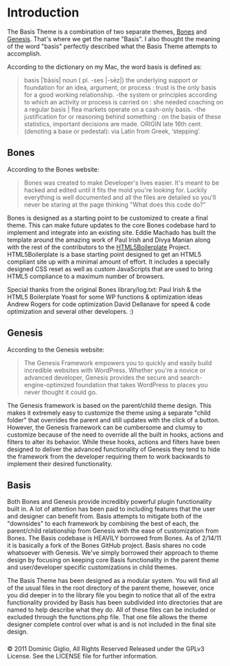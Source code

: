 # Introduction

The Basis Theme is a combination of two separate themes, [Bones][] and [Genesis][]. That's where we get the name "Basis". I also thought the meaning of the word "basis" perfectly described what the Basis Theme attempts to accomplish.

According to the dictionary on my Mac, the word basis is defined as:

> basis |ˈbāsis|
> noun ( pl. -ses |-sēz|)
> the underlying support or foundation for an idea, argument, or process : trust is the only basis for a good working relationship.
> -the system or principles according to which an activity or process is carried on : she needed coaching on a regular basis | flea markets operate on a cash-only basis.
> -the justification for or reasoning behind something : on the basis of these statistics, important decisions are made.
> ORIGIN late 16th cent. (denoting a base or pedestal): via Latin from Greek, ‘stepping’.

[Bones]: http://themble.com/bones/
[Genesis]: http://www.studiopress.com/themes/genesis

## Bones

According to the Bones website:

> Bones was created to make Developer's lives easier. It's meant to be hacked and edited until it fits the mold you're looking for. Luckily everything is well documented and all the files are detailed so you'll never be staring at the page thinking "What does this code do?"

Bones is designed as a starting point to be customized to create a final theme. This can make future updates to the core Bones codebase hard to implement and integrate into an existing site. Eddie Machado has built the template around the amazing work of Paul Irish and Divya Manian along with the rest of the contributors to the [HTML5Boilerplate][] Project. HTML5Boilerplate is a base starting point designed to get an HTML5 compliant site up with a minimal amount of effort. It includes a specially designed CSS reset as well as custom JavaScripts that are used to bring HTML5 compliance to a maximum number of browsers.

[HTML5Boilerplate]: http://html5boilerplate.com/

Special thanks from the original Bones library/log.txt:
Paul Irish & the HTML5 Boilerplate
Yoast for some WP functions & optimization ideas
Andrew Rogers for code optimization
David Dellanave for speed & code optimization
and several other developers. :)

## Genesis

According to the Genesis website:

> The Genesis Framework empowers you to quickly and easily build incredible websites with WordPress. Whether you're a novice or advanced developer, Genesis provides the secure and search-engine-optimized foundation that takes WordPress to places you never thought it could go.

The Genesis framework is based on the parent/child theme design. This makes it extremely easy to customize the theme using a separate "child folder" that overrides the parent and still updates with the click of a button. However, the Genesis framework can be cumbersome and clumsy to customize because of the need to override all the built in hooks, actions and filters to alter its behavior. While these hooks, actions and filters have been designed to deliver the advanced functionality of Genesis they tend to hide the framework from the developer requiring them to work backwards to implement their desired functionality.

## Basis

Both Bones and Genesis provide incredibly powerful plugin functionality built in. A lot of attention has been paid to including features that the user and designer can benefit from. Basis attempts to mitigate both of the "downsides" to each framework by combining the best of each, the parent/child relationship from Genesis with the ease of customization from Bones. The Basis codebase is HEAVILY borrowed from Bones. As of 2/14/11 it is basically a fork of the Bones GitHub project. Basis shares no code whatsoever with Genesis. We've simply borrowed their approach to theme design by focusing on keeping core Basis functionality in the parent theme and user/developer specific customizations in child themes.

The Basis Theme has been designed as a modular system. You will find all of the usual files in the root directory of the parent theme, however, once you did deeper in to the library file you begin to notice that all of the extra functionality provided by Basis has been subdivided into directories that are named to help describe what they do. All of these files can be included or excluded through the functions.php file. That one file allows the theme designer complete control over what is and is not included in the final site design.

###

&copy; 2011 Dominic Giglio, All Rights Reserved
Released under the GPLv3 License. See the LICENSE file for further information.